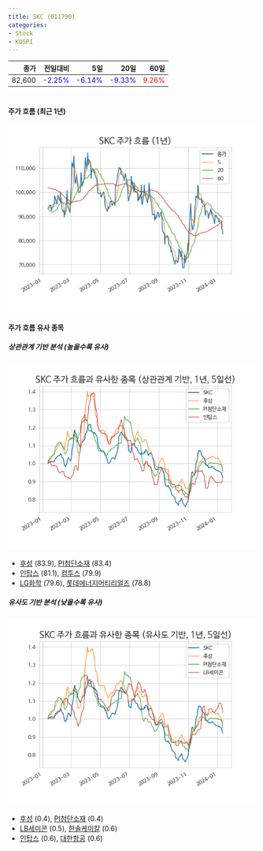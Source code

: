 ```yaml
---
title: SKC (011790)
categories:
- Stock
- KOSPI
---
```


|종가|전일대비|5일|20일|60일|
|---:|-------:|--:|---:|---:|
|82,600|<span style="color: blue">-2.25%</span>|<span style="color: blue">-6.14%</span>|<span style="color: blue">-9.33%</span>|<span style="color: red">9.26%</span>|

<!-- more -->
#
#### 주가 흐름 (최근 1년)
![011790](/assets/images/stock/011790.png)


#### 주가 흐름 유사 종목


##### 상관관계 기반 분석 (높을수록 유사)
![011790](/assets/images/stock/011790_corr.png)
- [후성](/093370/) (83.9), [PI첨단소재](/178920/) (83.4)
- [인탑스](/049070/) (81.1), [컴투스](/078340/) (79.9)
- [LG화학](/051910/) (79.6), [롯데에너지머티리얼즈](/020150/) (78.8)


##### 유사도 기반 분석 (낮을수록 유사)	
![011790](/assets/images/stock/011790_sim.png)
- [후성](/093370/) (0.4), [PI첨단소재](/178920/) (0.4)
- [LB세미콘](/061970/) (0.5), [한솔케미칼](/014680/) (0.6)
- [인탑스](/049070/) (0.6), [대한항공](/003490/) (0.6)
